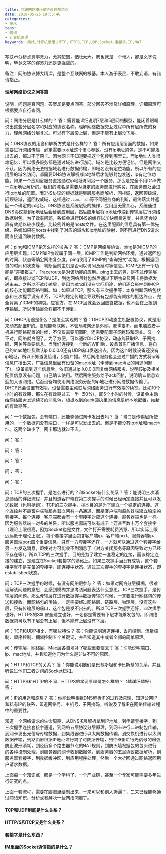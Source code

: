 ```yaml
---
title: 互联网网络传输协议理解坑点
date: 2019-05-25 19:53:48
categories:
- 技术
tags:
- 网络
- 计算机原理
keywords: 网络,计算机原理,HTTP,HTTPS,TCP,UDP,Socket,套接字,IP,NAT
---
```


写技术分析点费事费力，尤其配图，牺牲太大。我也就是一个懒人，都是文字说明，毕竟文字的穿透力还是更强些的。

备注：网络协议博大精深，是整个互联网的根基。本人游于表层，不敢妄语，有错请指正。

#### 理解网络协议之问答篇

说明：问题是真问题，答案却是要点回答。部分回答不涉及详细原理。详细原理可根据要点自行查阅。

问：网络分层是什么样的？
答：需要能详细说明7层和5层网络模型，能闭着眼睛说出这些分层名字和对应的协议名称。理解网络数据交互过程中所有层所做的努力，理解网络分层含义。可以有下层没上层，但是不能有上层没下层。

问：DNS协议的用途和解析方式是什么样的？
答：所有应用层层面的数据，如果需要进行网络传输，必定需要ip地址这个核心参数。没有ip地址的包，是不可能发出去的，都过不了网卡。因为网卡不知道要把这个包传到哪里去。而ip地址人类很难记忆，所以很多服务都是通过域名进行访问。域名是比较方便记忆，但是网络又不认，因为网络无法根据域名进行数据传输，即域名没有定位功能。所以所有的应用层的域名访问，都需要DNS协议解析成ip地址后才能够封包发送，ip有定位功能。如果一个应用层服务直接通过ip地址访问另一个服务，那么是完全不用DNS做一次ip地址解析的。我们的域名是需要从特定的服务商进行购买，在服务商处会进行ip地址的配置。而DNS协议的根据就是层层服务商解析，问根域，返回顶级域，问顶级域，返回权威域，这样通过`.com`、`.cn`等不同服务商的判断，最终落实并返回一个确定的ip地址。DNS协议是系统层级的操作，应用层无需关心，系统通过DNS协议拿到ip地址后会给到应用层，然后应用层将ip地址传递到传输层进行网络数据封包。为了效率问题，系统会进行DNS的缓存以加快解析速度，并且还会设置有效期以较少误差。比较例外的是hosts文件。在这里配置的信息具有第一优先级，系统如果在hosts中找到了对应的域名和ip地址的映射，则不再进行DNS请求而直接返回映射数据。

问：ping和ICMP是怎么样的关系？
答：ICMP是网络层协议，ping是对ICMP的应用层实现。ICMP和IP协议属于同一层。ICMP工作是判断网络环境，通过返回包的时间、状态等确定网络复杂度。ping使用了ICMP的“查询报文”功能，根据返回包的时间和状态等，判断当前主机是否可以访问及延时等信息。ICMP还有一个功能是“差错报文”，Traceroute是对该功能的应用。ping出去的包，是不过传输层的，即直接过滤TCP和UDP，到达网络层封包然后通过下层协议及网卡将数据发送出去。之所以不过传输层，是因为过它们没有实际用途，他们还会影响到IMCP的核心功能即网络判断。如：如果过TCP，那么有三次握手等，本身判断网络包状态和三次握手没有关系，TCP的稳定传输会导致所有包都能有顺序的抵达终点，完全背离了ICMP的初衷。应答方，在IMCP层就会返回应答数据，也不会在上报到传输层。所以传输层全程都不干涉到。

问：DHCP用途是什么？是怎么实现的？
答：DHCP即动态主机配置协议，就是用来动态配置IP的。要想能够联网，不管局域网还是外网，都需要IP。而电脑或者手机进行网络配置的时候，不仅仅需要配置IP，还需要配置子网掩码和网关。又一个不对，网络就白配了。为了方便，可以通过DHCP协议，动态的获取IP、子网掩码、网关等重要信息。当我们连接到一个新的WIFI后，设备首先广播信息，将自己的mac地址及默认ip 0.0.0.0还有UDP端口发送出去，因为这个时候设备还没有ip地址，所以不知道发给谁，只能广播。然后网络服务也会通过广播的方式将ip等信息广播出来，广播信息里面有设备的mac地址（牵涉到mac地址的用途问题了）。设备拿到这个信息后，依旧通过ip 0.0.0.0回复给网络服务，说明该ip及相关配置信息没有问题，自己确认使用。然后网络服务给予ack回执，说明确认信息欢迎加入该网络。后面设备均使用网络服务分配的ip地址进行网络数据传输了。DHCP还会设置有效期，设备需要主动联系网络服务进行有效期的续签。比如10个小时的有效期，那么在有效期过去一半（50%），即5个小时的时候，设备会主动给网络服务发送续签的消息包，根据收到的ack回执里的信息更新本地配置，如新的有效期等。

问：一个数据包，没有端口，还能够通过网卡发出去吗？
答：端口是传输层所使用的，一个数据包没有端口，一样是可以发出去的。但是不能没有ip地址和mac地址。这两个缺少了，网卡那边就过不去。

问：
答：

问：
答：

问：
答：

问：
答：

问：
答：

问：TCP的三次握手，是怎么进行的？和Socket有什么关系？
答：能说明三次消息通话的详细流程，并且知道客户端在第二次握手的时候已经确定连接并且可以发送数据（也叫抢跑）。TCP的三次握手，根本目的是为了建立一个稳定的连接。这个连接并不是客户端和服务器之间有一条通道，而是客户端和服务器端建立稳定的套接字。每个连接，客户端都会有一个套接字对应这个连接，服务器端也是一样。因为服务器端一对多的关系，所以服务器端可以有成千上万甚至数十万个套接字（理论上限很高，因为Socket也是文件，文件打开需要耗费资源，所以实际上限远远低于理论上限）。每个套接字里面包含客户端ip、客户端port、服务器端ip、服务器端port四个重要信息。只有一方套接字还在，一方就可以通过这个套接字给另一方发送消息，即使对方可能收不到消息了（对方关闭服务等原因导致对方已经不存在等）。所以TCP的三次握手，目的是为了建立一套稳定的连接，而该稳定连接的建立，是建立在Socket套接字的基础上。如果三次握手当没有成功，这个套接字就不是完备的套接字，即连接中状态。通过三次握手的套接字是连接状态，即established状态。

问：TCP三次握手的时候，有没有网络层参与？
答：如果对网络分层模糊，很难理解该问题的意思，会感到模糊并思考该问题表达什么意思。TCP三次握手，是传输层的问题。那么传输层在进行数据握手数据传输的时候，一定要进行网络包的传送和接收。而网络包的传输，一定需要经过网络层、链路层、物理层，没有这些层，只有传输层的端口，这个包是发不出去的。所以TCP三次握手还好，四次挥手也好，HTTPS的SSL安全建立也好，一定都是需要有下层才能够发包的。即网络数据包可以有下层没有上层，但不能有上层没有下层。

问：TCP和UDP相比，有哪些特性？
答：你能说明通道连接、丢包控制、流量控制、顺序控制、拥堵控制五个关键词，并且知道其中或者全部的简单原理。

问：传输层、网络层、Mac层各自填补了哪些重要信息？
答：你能说明端口、ip、mac地址，并且知道他们为什么是非缺不可的原因。

问：HTTP和TCP的关系？
答：你能说明他们是巴基斯坦和卡巴斯基的关系，并且听说过他们二者之间的Socket纽扣。

问：HTTPS和HTTP的不同，HTTPS的实现原理是怎么样的？（越详细越好）
答：

问：IP的用途和原理？
答：你能说明根据DNS解析IP的过程及原理，知道公网IP和私有IP的联系，知道网络号、主机号、子网掩码，听说及了解IP在网络传输过程中的重要性。

知道一个网络请求的生命周期，从DNS多层解析拿到IP地址，到申请套接字，到三次握手连接套接字通道，到网络五层协议分层原理，到网卡进行二进制包传输，到网卡发出光信号传输数据，到集线器进行以太网数据传输，到交换机进行以太网数据传输，到路由器根据IP地址进行跨子网数据传输，到中继器进行光信号的增强防止波形消耗，到经历多个路由器节点的NAT规则，到防火墙根据包的包头进行的各种控制处理，到服务器的网卡收到数据包，到服务器的五层协议数据解析，到服务器套接字，到数据缓冲区，到应用程序处理，然后一个大折回通过网络返回用户请求数据。

上面每一个知识点，都是一个学科了，一个产业链，甚至一个专家可能需要多年进行研究的点。

上面一套流程，需要在脑海里绘制出来，一来可以和别人撕逼了，二来已经能够通过网络知识，分析或者解决一些网络问题了。

<!-- more -->

#### TCP和UDP到底是什么关系？



#### HTTP/S和TCP又是什么关系？


#### 套接字是什么东西？




#### IM里面的Socket通信指的是什么？